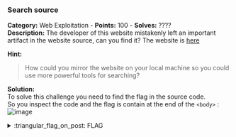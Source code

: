 ### Search source
**Category:** Web Exploitation - **Points:** 100 - **Solves:** ????  
**Description:** The developer of this website mistakenly left an important artifact in the website source, can you find it? The website is [here](http://saturn.picoctf.net:58133/)  

**Hint:**
> How could you mirror the website on your local machine so you could use more powerful tools for searching?  

**Solution:**  
To solve this challenge you need to find the flag in the source code.  
So you inspect the code and the flag is contain at the end of the `<body>` :  
![image](https://user-images.githubusercontent.com/91023285/159307494-03827e5f-2cf9-4d1d-94f7-2c4e887ba554.png)


<details>
  <summary>:triangular_flag_on_post: FLAG</summary>

  ```
  picoCTF{1n5p3t0r_0f_h7ml_1fd8425b}
  ```
</details>

